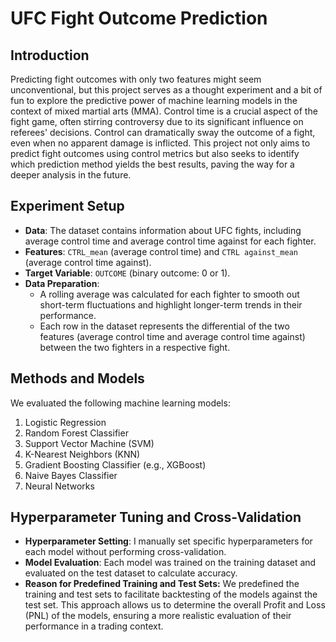 # UFC Fight Outcome Prediction

## Introduction
Predicting fight outcomes with only two features might seem unconventional, but this project serves as a thought experiment and a bit of fun to explore the predictive power of machine learning models in the context of mixed martial arts (MMA). Control time is a crucial aspect of the fight game, often stirring controversy due to its significant influence on referees' decisions. Control can dramatically sway the outcome of a fight, even when no apparent damage is inflicted. This project not only aims to predict fight outcomes using control metrics but also seeks to identify which prediction method yields the best results, paving the way for a deeper analysis in the future.

## Experiment Setup
- **Data**: The dataset contains information about UFC fights, including average control time and average control time against for each fighter.
- **Features**: `CTRL_mean` (average control time) and `CTRL against_mean` (average control time against).
- **Target Variable**: `OUTCOME` (binary outcome: 0 or 1).
- **Data Preparation**:
  - A rolling average was calculated for each fighter to smooth out short-term fluctuations and highlight longer-term trends in their performance.
  - Each row in the dataset represents the differential of the two features (average control time and average control time against) between the two fighters in a respective fight.

## Methods and Models
We evaluated the following machine learning models:
1. Logistic Regression
2. Random Forest Classifier
3. Support Vector Machine (SVM)
4. K-Nearest Neighbors (KNN)
5. Gradient Boosting Classifier (e.g., XGBoost)
6. Naive Bayes Classifier
7. Neural Networks

## Hyperparameter Tuning and Cross-Validation
- **Hyperparameter Setting**: I manually set specific hyperparameters for each model without performing cross-validation.
- **Model Evaluation**: Each model was trained on the training dataset and evaluated on the test dataset to calculate accuracy.
- **Reason for Predefined Training and Test Sets:** We predefined the training and test sets to facilitate backtesting of the models against the test set. This approach allows us to determine the overall Profit and Loss (PNL) of the models, ensuring a more realistic evaluation of their performance in a trading context.
